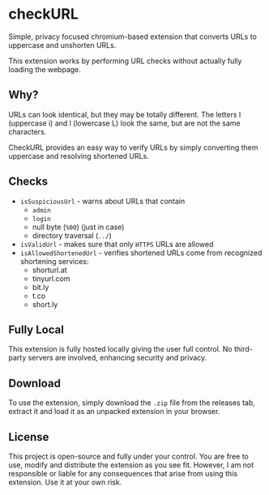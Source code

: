 # checkURL

Simple, privacy focused chromium-based extension that converts URLs to uppercase and unshorten URLs.

This extension works by performing URL checks without actually fully loading the webpage.

## Why?

URLs can look identical, but they may be totally different. The letters I (uppercase i) and l (lowercase L) look the same, but are not the same characters.

CheckURL provides an easy way to verify URLs by simply converting them uppercase and resolving shortened URLs.

## Checks

- `isSuspiciousUrl` - warns about URLs that contain
  - `admin`
  - `login`
  - null byte (`%00`) (just in case)
  - directory traversal (`../`)
- `isValidUrl` - makes sure that only `HTTPS` URLs are allowed
- `isAllowedShortenedUrl` - verifies shortened URLs come from recognized shortening services:
  - shorturl.at
  - tinyurl.com
  - bit.ly
  - t.co
  - short.ly

## Fully Local

This extension is fully hosted locally giving the user full control. No third-party servers are involved, enhancing security and privacy.

## Download

To use the extension, simply download the `.zip` file from the releases tab, extract it and load it as an unpacked extension in your browser.

## License

This project is open-source and fully under your control. You are free to use, modify and distribute the extension as you see fit.
However, I am not responsible or liable for any consequences that arise from using this extension. Use it at your own risk.
